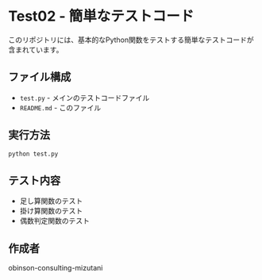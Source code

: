 # Test02 - 簡単なテストコード

このリポジトリには、基本的なPython関数をテストする簡単なテストコードが含まれています。

## ファイル構成

- `test.py` - メインのテストコードファイル
- `README.md` - このファイル

## 実行方法

```bash
python test.py
```

## テスト内容

- 足し算関数のテスト
- 掛け算関数のテスト  
- 偶数判定関数のテスト

## 作成者

obinson-consulting-mizutani

